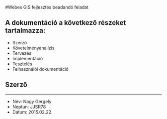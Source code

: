 #Webes GIS fejlesztés beadandó feladat

## A dokumentáció a következő részeket tartalmazza:

- Szerző
- Követelményanalízis
- Tervezés
- Implementáció
- Tesztelés
- Felhasználói dokumentáció

## Szerző
----------

- Név:		Nagy Gergely
- Neptun: 	JJSR78
- Dátum:	2015.02.22.
